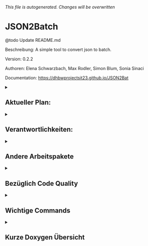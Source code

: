 _This file is autogenerated. Changes will be overwritten_

# JSON2Batch

@todo Update README.md

Beschreibung: A simple tool to convert json to batch.

Version: 0.2.2

Authoren: Elena Schwarzbach, Max Rodler, Simon Blum, Sonia Sinaci

Documentation: https://dhbwprojectsit23.github.io/JSON2Bat

<details>
<summary><h2>Aktueller Plan:</h2></summary>

- Verantworlichkeiten zugewiesen
- "Sprint" bis ?

</details>
<details>
<summary><h2>Verantwortlichkeiten:</h2></summary>

- [CMake](https://github.com/DefinitelyNotSimon13/ProjectJsonToBat/issues/8)
  &#8594 Simon
- [JsonParsing](https://github.com/DefinitelyNotSimon13/ProjectJsonToBat/issues/6)
  &#8594 Elena und Sonia
- [Batch Creation](https://github.com/DefinitelyNotSimon13/ProjectJsonToBat/issues/20)
  &#8594 Max
- [CLI](https://github.com/DefinitelyNotSimon13/ProjectJsonToBat/issues/5)
  &#8594 Simon

</details>

<details>
<summary><h2>Andere Arbeitspakete</h2></summary>

- Error Handling
- Unit Tests
- Code Quality
- Documentation

</details>

<details>
<summary><h2>Bezüglich Code Quality</h2></summary>

- Kein using namespace
- Nur main im Global Namespace

</details>

<details>
<summary><h2>Wichtige Commands</h2></summary>

Branch wechseln

- git checkout -b NEUERBRANCH
  Pushen
- git push origin
  zum pullen
- git pull --prune

</details>

<details>
<summary><h2>Kurze Doxygen Übersicht</h2></summary>

**Achtung: Die Leerzeichen zwischen @ und dem Wort dürfen nicht in den Code, sind
nur da, damit Doxygen die nicht aufnimmt!**
/**

* @ brief Kurze Beschreibung
* @ details Längere
* @ todo
* @ bug
* @ param PARAMETERNAME was der macht
* @ return was die funktion return
* @ throws
  **/

</details>
